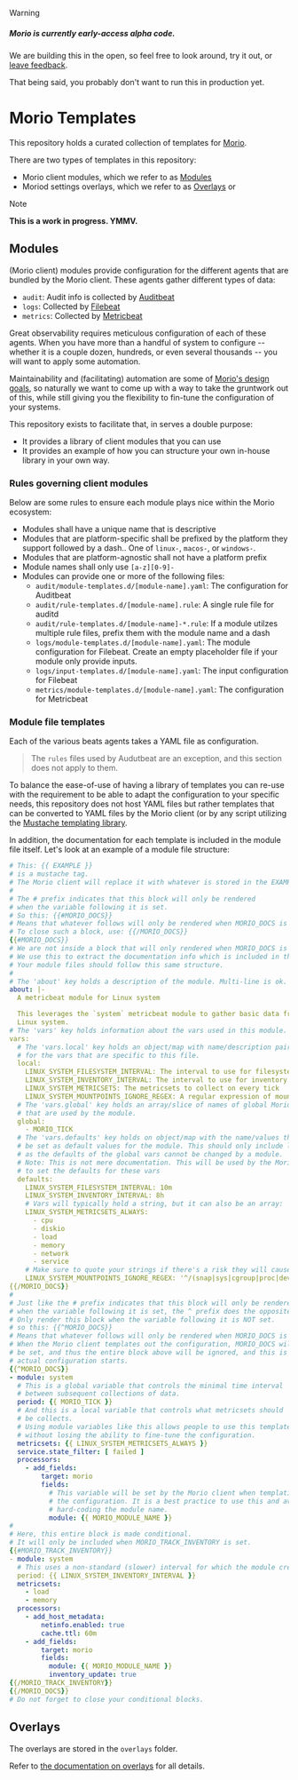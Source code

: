 > [!Warning]
>
> ##### Morio is currently early-access alpha code.
>
> We are building this in the open, so feel free to look around,
> try it out, or [leave feedback](https://github.com/certeu/morio/discussions).
>
> That being said, you probably don't want to run this in production yet.

# Morio Templates

This repository holds a curated collection of templates for
[Morio](https://github/certeu/morio/).

There are two types of templates in this repository:

- Morio client modules, which we refer to as [Modules](#modules)
- Moriod settings overlays, which we refer to as [Overlays](#overlays) or

> [!Note]
> **This is a work in progress. YMMV.**

## Modules

(Morio client) modules provide configuration for the different agents that are
bundled by the Morio client. These agents gather different types of data:

- `audit`: Audit info is collected by [Auditbeat][auditbeat]
- `logs`: Collected by [Filebeat][filebeat]
- `metrics`: Collected by [Metricbeat][metricbeat]

Great observability requires meticulous configuration of each of these agents.
When you have more than a handful of system to configure -- whether it is a
couple dozen, hundreds, or even several thousands -- you will want to apply
some automation.

Maintainability and (facilitating) automation are some of [Morio's design
goals](https://morio.it/docs/guides/goals/), so naturally we want to come up
with a way to take the gruntwork out of this, while still giving you the
flexibility to fin-tune the configuration of your systems.

This repository exists to facilitate that, in serves a double purpose:

- It provides a library of client modules that you can use
- It provides an example of how you can structure your own in-house library
in your own way.

### Rules governing client modules

Below are some rules to ensure each module plays nice within the Morio ecosystem:

- Modules shall have a unique name that is descriptive
- Modules that are platform-specific shall be prefixed by the platform they
  support followed by a dash.. One of `linux-`, `macos-`, or `windows-`.
- Modules that are platform-agnostic shall not have a platform prefix
- Module names shall only use `[a-z][0-9]-`
- Modules can provide one or more of the following files:
  - `audit/module-templates.d/[module-name].yaml`: The configuration for
    Auditbeat
  - `audit/rule-templates.d/[module-name].rule`: A single rule file for auditd
  - `audit/rule-templates.d/[module-name]-*.rule`: If a module utilzes multiple
    rule files, prefix them with the module name and a dash
  - `logs/module-templates.d/[module-name].yaml`: The module configuration for
    Filebeat. Create an empty placeholder file if your module only provide
    inputs.
  - `logs/input-templates.d/[module-name].yaml`: The input configuration for
    Filebeat
  - `metrics/module-templates.d/[module-name].yaml`: The configuration for
    Metricbeat

### Module file templates

Each of the various beats agents takes a YAML file as configuration.

> The `rules` files used by Audutbeat are an exception, and this section does
> not apply to them.

To balance the ease-of-use of having a library of templates you can re-use with
the requirement to be able to adapt the configuration to your specific needs,
this repository does not host YAML files but rather templates that can be
converted to YAML files by the Morio client (or by any script utilizing the
[Mustache templating library](https://mustache.github.io/).

In addition, the documentation for each template is included in the module file itself. Let's look at an example of a module file structure:

```yaml
# This: {{ EXAMPLE }}
# is a mustache tag.
# The Morio client will replace it with whatever is stored in the EXAMPLE variable.
#
# The # prefix indicates that this block will only be rendered
# when the variable following it is set.
# So this: {{#MORIO_DOCS}}
# Means that whatever follows will only be rendered when MORIO_DOCS is set.
# To close such a block, use: {{/MORIO_DOCS}}
{{#MORIO_DOCS}}
# We are not inside a block that will only rendered when MORIO_DOCS is set.
# We use this to extract the documentation info which is included in this block.
# Your module files should follow this same structure.
#
# The 'about' key holds a description of the module. Multi-line is ok.
about: |-
  A metricbeat module for Linux system

  This leverages the `system` metricbeat module to gather basic data from a
  Linux system.
# The 'vars' key holds information about the vars used in this module.
vars:
  # The 'vars.local' key holds an object/map with name/description pairs
  # for the vars that are specific to this file.
  local:
    LINUX_SYSTEM_FILESYSTEM_INTERVAL: The interval to use for filesystem data
    LINUX_SYSTEM_INVENTORY_INTERVAL: The interval to use for inventory data
    LINUX_SYSTEM_METRICSETS: The metricsets to collect on every tick
    LINUX_SYSTEM_MOUNTPOINTS_IGNORE_REGEX: A regular expression of mountpoints for which to drop events
  # The 'vars.global' key holds an array/slice of names of global Morio vars
  # that are used by the module.
  global:
    - MORIO_TICK
  # The 'vars.defaults' key holds on object/map with the name/values that should
  # be set as default values for the module. This should only include local vars
  # as the defaults of the global vars cannot be changed by a module.
  # Note: This is not mere documentation. This will be used by the Morio client
  # to set the defaults for these vars
  defaults:
    LINUX_SYSTEM_FILESYSTEM_INTERVAL: 10m
    LINUX_SYSTEM_INVENTORY_INTERVAL: 8h
    # Vars will typically hold a string, but it can also be an array:
    LINUX_SYSTEM_METRICSETS_ALWAYS:
      - cpu
      - diskio
      - load
      - memory
      - network
      - service
    # Make sure to quote your strings if there's a risk they will cause issues when parsing YAML
    LINUX_SYSTEM_MOUNTPOINTS_IGNORE_REGEX: '^/(snap|sys|cgroup|proc|dev|etc|host|lib)($|/)'
{{/MORIO_DOCS}}
#
# Just like the # prefix indicates that this block will only be rendered
# when the variable following it is set, the ^ prefix does the opposite:
# Only render this block when the variable following it is NOT set.
# so this: {{^MORIO_DOCS}}
# Means that whatever follows will only be rendered when MORIO_DOCS is NOT set.
# When the Morio client templates out the configuration, MORIO_DOCS will not
# be set, and thus the entire block above will be ignored, and this is where the
# actual configuration starts.
{{^MORIO_DOCS}}
- module: system
  # This is a global variable that controls the minimal time interval
  # between subsequent collections of data.
  period: {{ MORIO_TICK }}
  # And this is a local variable that controls what metricsets should
  # be collects.
  # Using module variables like this allows people to use this template as-is
  # without losing the ability to fine-tune the configuration.
  metricsets: {{ LINUX_SYSTEM_METRICSETS_ALWAYS }}
  service.state_filter: [ failed ]
  processors:
    - add_fields:
        target: morio
        fields:
          # This variable will be set by the Morio client when templating out
          # the configuration. It is a best practice to use this and avoid
          # hard-coding the module name.
          module: {{ MORIO_MODULE_NAME }}
#
# Here, this entire block is made conditional.
# It will only be included when MORIO_TRACK_INVENTORY is set.
{{#MORIO_TRACK_INVENTORY}}
- module: system
  # This uses a non-standard (slower) interval for which the module created a local var.
  period: {{ LINUX_SYSTEM_INVENTORY_INTERVAL }}
  metricsets:
    - load
    - memory
  processors:
    - add_host_metadata:
        netinfo.enabled: true
        cache.ttl: 60m
    - add_fields:
        target: morio
        fields:
          module: {{ MORIO_MODULE_NAME }}
          inventory_update: true
{{/MORIO_TRACK_INVENTORY}}
{{/MORIO_DOCS}}
# Do not forget to close your conditional blocks.
```

## Overlays

The overlays are stored in the `overlays` folder.

Refer to [the documentation on
overlays](https://morio.it/docs/guides/settings/preseed/#understanding-overlays)
for all details.


[auditbeat]: https://www.elastic.co/guide/en/beats/auditbeat/master/index.html
[filebeat]: https://www.elastic.co/guide/en/beats/filebeat/master/index.html
[metricbeat]: https://www.elastic.co/guide/en/beats/metricbeat/master/index.html
